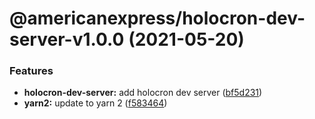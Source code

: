 # @americanexpress/holocron-dev-server-v1.0.0 (2021-05-20)


### Features

* **holocron-dev-server:** add holocron dev server ([bf5d231](https://github.com/nellyk/one-app-cli/commit/bf5d231c2c50c8ca2db4152e13d13eee0c149589))
* **yarn2:** update to yarn 2 ([f583464](https://github.com/nellyk/one-app-cli/commit/f5834648f059cfa5297164b2f3636f963f9a1a6e))
